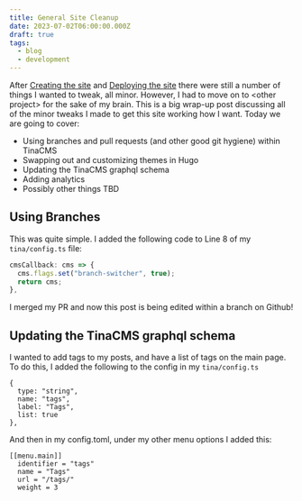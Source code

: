 ```yaml
---
title: General Site Cleanup
date: 2023-07-02T06:00:00.000Z
draft: true
tags:
  - blog
  - development
---
```


After [Creating the site](https://janetterounds.com/posts/creating-this-site/) and [Deploying the site](https://janetterounds.com/posts/deploying-this-site/) there were still a number of things I wanted to tweak, all minor. However, I had to move on to \<other project> for the sake of my brain. This is a big wrap-up post discussing all of the minor tweaks I made to get this site working how I want. Today we are going to cover:

* Using branches and pull requests (and other good git hygiene) within TinaCMS
* Swapping out and customizing themes in Hugo
* Updating the TinaCMS graphql schema
* Adding analytics
* Possibly other things TBD

## Using Branches

This was quite simple. I added the following code to Line 8 of my `tina/config.ts` file:

```javascript
cmsCallback: cms => {
  cms.flags.set("branch-switcher", true);
  return cms;
},
```

I merged my PR and now this post is being edited within a branch on Github!

## Updating the TinaCMS graphql schema

I wanted to add tags to my posts, and have a list of tags on the main page. To do this, I added the following to the config in my `tina/config.ts`

```
{
  type: "string",
  name: "tags",
  label: "Tags",
  list: true
},
```

And then in my config.toml, under my other menu options I added this:

```
[[menu.main]]
  identifier = "tags"
  name = "Tags"
  url = "/tags/"
  weight = 3
```
